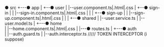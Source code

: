 ﻿● src
+---● app
|   +--● user
|      |--user.component.ts|.html|.css
|      +--● sign-in
|      |  |--sign-in.component.ts|.html|.css
|      |
|      +--● sign-up
|      |  |--sign-up.component.ts|.html|.css
|      |
|      +--● shared
|         |--user.service.ts
|         |--user.model.ts
|
+---● home  
|   |--home.component.ts|.html|.css
|
|---● routes.ts
|
+---● auth  
|   |--auth.guard.ts
|   |--auth.interceptor.ts     ///// TOKEN INTERCEPTOR   (i suppose)
